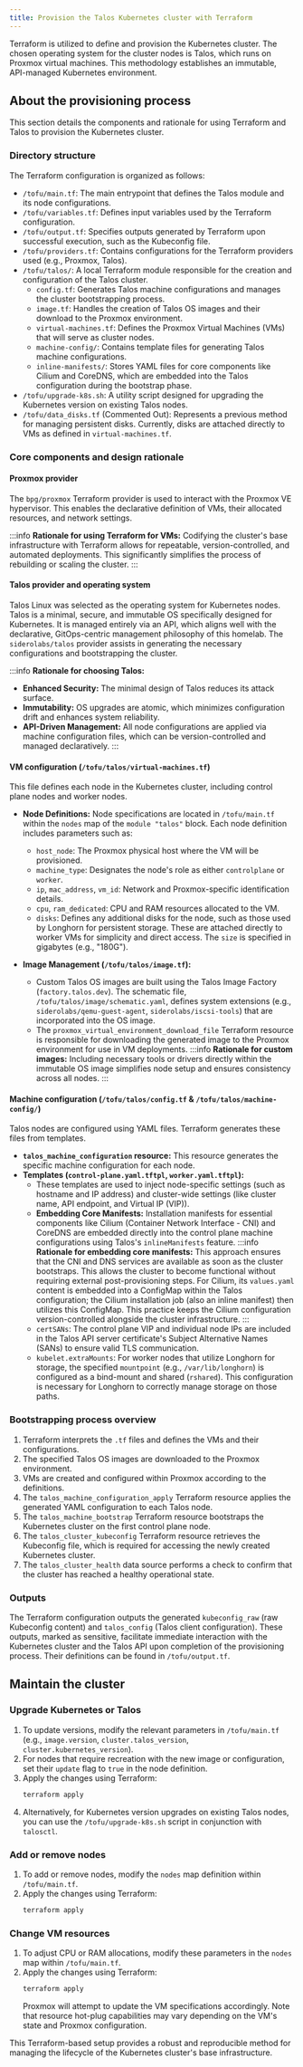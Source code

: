 ```yaml
---
title: Provision the Talos Kubernetes cluster with Terraform
---
```


Terraform is utilized to define and provision the Kubernetes cluster. The chosen operating system for the cluster nodes
is Talos, which runs on Proxmox virtual machines. This methodology establishes an immutable, API-managed Kubernetes
environment.

## About the provisioning process

This section details the components and rationale for using Terraform and Talos to provision the Kubernetes cluster.

### Directory structure

The Terraform configuration is organized as follows:

- `/tofu/main.tf`: The main entrypoint that defines the Talos module and its node configurations.
- `/tofu/variables.tf`: Defines input variables used by the Terraform configuration.
- `/tofu/output.tf`: Specifies outputs generated by Terraform upon successful execution, such as the Kubeconfig file.
- `/tofu/providers.tf`: Contains configurations for the Terraform providers used (e.g., Proxmox, Talos).
- `/tofu/talos/`: A local Terraform module responsible for the creation and configuration of the Talos cluster.
  - `config.tf`: Generates Talos machine configurations and manages the cluster bootstrapping process.
  - `image.tf`: Handles the creation of Talos OS images and their download to the Proxmox environment.
  - `virtual-machines.tf`: Defines the Proxmox Virtual Machines (VMs) that will serve as cluster nodes.
  - `machine-config/`: Contains template files for generating Talos machine configurations.
  - `inline-manifests/`: Stores YAML files for core components like Cilium and CoreDNS, which are embedded into the
    Talos configuration during the bootstrap phase.
- `/tofu/upgrade-k8s.sh`: A utility script designed for upgrading the Kubernetes version on existing Talos nodes.
- `/tofu/data_disks.tf` (Commented Out): Represents a previous method for managing persistent disks. Currently, disks
  are attached directly to VMs as defined in `virtual-machines.tf`.

### Core components and design rationale

#### Proxmox provider

The `bpg/proxmox` Terraform provider is used to interact with the Proxmox VE hypervisor. This enables the declarative
definition of VMs, their allocated resources, and network settings.

:::info **Rationale for using Terraform for VMs:** Codifying the cluster's base infrastructure with Terraform allows for
repeatable, version-controlled, and automated deployments. This significantly simplifies the process of rebuilding or
scaling the cluster. :::

#### Talos provider and operating system

Talos Linux was selected as the operating system for Kubernetes nodes. Talos is a minimal, secure, and immutable OS
specifically designed for Kubernetes. It is managed entirely via an API, which aligns well with the declarative,
GitOps-centric management philosophy of this homelab. The `siderolabs/talos` provider assists in generating the
necessary configurations and bootstrapping the cluster.

:::info **Rationale for choosing Talos:**

- **Enhanced Security:** The minimal design of Talos reduces its attack surface.
- **Immutability:** OS upgrades are atomic, which minimizes configuration drift and enhances system reliability.
- **API-Driven Management:** All node configurations are applied via machine configuration files, which can be
  version-controlled and managed declaratively. :::

#### VM configuration (`/tofu/talos/virtual-machines.tf`)

This file defines each node in the Kubernetes cluster, including control plane nodes and worker nodes.

- **Node Definitions:** Node specifications are located in `/tofu/main.tf` within the `nodes` map of the
  `module "talos"` block. Each node definition includes parameters such as:

  - `host_node`: The Proxmox physical host where the VM will be provisioned.
  - `machine_type`: Designates the node's role as either `controlplane` or `worker`.
  - `ip`, `mac_address`, `vm_id`: Network and Proxmox-specific identification details.
  - `cpu`, `ram_dedicated`: CPU and RAM resources allocated to the VM.
  - `disks`: Defines any additional disks for the node, such as those used by Longhorn for persistent storage. These are
    attached directly to worker VMs for simplicity and direct access. The `size` is specified in gigabytes (e.g.,
    "180G").

- **Image Management (`/tofu/talos/image.tf`):**
  - Custom Talos OS images are built using the Talos Image Factory (`factory.talos.dev`). The schematic file,
    `/tofu/talos/image/schematic.yaml`, defines system extensions (e.g., `siderolabs/qemu-guest-agent`,
    `siderolabs/iscsi-tools`) that are incorporated into the OS image.
  - The `proxmox_virtual_environment_download_file` Terraform resource is responsible for downloading the generated
    image to the Proxmox environment for use in VM deployments. :::info **Rationale for custom images:** Including
    necessary tools or drivers directly within the immutable OS image simplifies node setup and ensures consistency
    across all nodes. :::

#### Machine configuration (`/tofu/talos/config.tf` & `/tofu/talos/machine-config/`)

Talos nodes are configured using YAML files. Terraform generates these files from templates.

- **`talos_machine_configuration` resource:** This resource generates the specific machine configuration for each node.
- **Templates (`control-plane.yaml.tftpl`, `worker.yaml.tftpl`):**
  - These templates are used to inject node-specific settings (such as hostname and IP address) and cluster-wide
    settings (like cluster name, API endpoint, and Virtual IP (VIP)).
  - **Embedding Core Manifests:** Installation manifests for essential components like Cilium (Container Network
    Interface - CNI) and CoreDNS are embedded directly into the control plane machine configurations using Talos's
    `inlineManifests` feature. :::info **Rationale for embedding core manifests:** This approach ensures that the CNI
    and DNS services are available as soon as the cluster bootstraps. This allows the cluster to become functional
    without requiring external post-provisioning steps. For Cilium, its `values.yaml` content is embedded into a
    ConfigMap within the Talos configuration; the Cilium installation job (also an inline manifest) then utilizes this
    ConfigMap. This practice keeps the Cilium configuration version-controlled alongside the cluster infrastructure. :::
  - `certSANs`: The control plane VIP and individual node IPs are included in the Talos API server certificate's Subject
    Alternative Names (SANs) to ensure valid TLS communication.
  - `kubelet.extraMounts`: For worker nodes that utilize Longhorn for storage, the specified `mountpoint` (e.g.,
    `/var/lib/longhorn`) is configured as a bind-mount and shared (`rshared`). This configuration is necessary for
    Longhorn to correctly manage storage on those paths.

### Bootstrapping process overview

1.  Terraform interprets the `.tf` files and defines the VMs and their configurations.
2.  The specified Talos OS images are downloaded to the Proxmox environment.
3.  VMs are created and configured within Proxmox according to the definitions.
4.  The `talos_machine_configuration_apply` Terraform resource applies the generated YAML configuration to each Talos
    node.
5.  The `talos_machine_bootstrap` Terraform resource bootstraps the Kubernetes cluster on the first control plane node.
6.  The `talos_cluster_kubeconfig` Terraform resource retrieves the Kubeconfig file, which is required for accessing the
    newly created Kubernetes cluster.
7.  The `talos_cluster_health` data source performs a check to confirm that the cluster has reached a healthy
    operational state.

### Outputs

The Terraform configuration outputs the generated `kubeconfig_raw` (raw Kubeconfig content) and `talos_config` (Talos
client configuration). These outputs, marked as sensitive, facilitate immediate interaction with the Kubernetes cluster
and the Talos API upon completion of the provisioning process. Their definitions can be found in `/tofu/output.tf`.

## Maintain the cluster

### Upgrade Kubernetes or Talos

1.  To update versions, modify the relevant parameters in `/tofu/main.tf` (e.g., `image.version`,
    `cluster.talos_version`, `cluster.kubernetes_version`).
2.  For nodes that require recreation with the new image or configuration, set their `update` flag to `true` in the node
    definition.
3.  Apply the changes using Terraform:
    ```bash
    terraform apply
    ```
4.  Alternatively, for Kubernetes version upgrades on existing Talos nodes, you can use the `/tofu/upgrade-k8s.sh`
    script in conjunction with `talosctl`.

### Add or remove nodes

1.  To add or remove nodes, modify the `nodes` map definition within `/tofu/main.tf`.
2.  Apply the changes using Terraform:
    ```bash
    terraform apply
    ```

### Change VM resources

1.  To adjust CPU or RAM allocations, modify these parameters in the `nodes` map within `/tofu/main.tf`.
2.  Apply the changes using Terraform:
    ```bash
    terraform apply
    ```
    Proxmox will attempt to update the VM specifications accordingly. Note that resource hot-plug capabilities may vary
    depending on the VM's state and Proxmox configuration.

This Terraform-based setup provides a robust and reproducible method for managing the lifecycle of the Kubernetes
cluster's base infrastructure.
